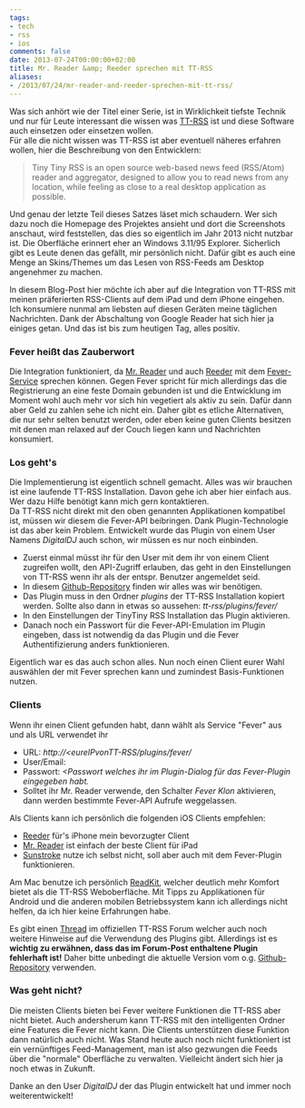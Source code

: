```yaml
---
tags:
- tech
- rss
- ios
comments: false
date: 2013-07-24T00:00:00+02:00
title: Mr. Reader &amp; Reeder sprechen mit TT-RSS
aliases:
- /2013/07/24/mr-reader-and-reeder-sprechen-mit-tt-rss/
---
```


Was sich anhört wie der Titel einer Serie, ist in Wirklichkeit tiefste Technik und nur für Leute interessant die wissen was [TT-RSS](http://tt-rss.org/) ist und diese Software auch einsetzen oder einsetzen wollen.  
Für alle die nicht wissen was TT-RSS ist aber eventuell näheres erfahren wollen, hier die Beschreibung von den Entwicklern:

> Tiny Tiny RSS is an open source web-based news feed (RSS/Atom) reader and aggregator, designed to allow you to read news from any location, while feeling as close to a real desktop application as possible.

Und genau der letzte Teil dieses Satzes läset mich schaudern. Wer sich dazu noch die Homepage des Projektes ansieht und dort die Screenshots anschaut, wird feststellen, das dies so eigentlich im Jahr 2013 nicht nutzbar ist. Die Oberfläche erinnert eher an Windows 3.11/95 Explorer. Sicherlich gibt es Leute denen das gefällt, mir persönlich nicht. Dafür gibt es auch eine Menge an Skins/Themes um das Lesen von RSS-Feeds am Desktop angenehmer zu machen.

In diesem Blog-Post hier möchte ich aber auf die Integration von TT-RSS mit meinen präferierten RSS-Clients auf dem iPad und dem iPhone eingehen. Ich konsumiere nunmal am liebsten auf diesen Geräten meine täglichen Nachrichten. Dank der Abschaltung von Google Reader hat sich hier ja einiges getan. Und das ist bis zum heutigen Tag, alles positiv.

### Fever heißt das Zauberwort
Die Integration funktioniert, da [Mr. Reader](http://clkde.Tradedoubler.com/click?p=23761&amp;a=2217627&amp;url=https://itunes.apple.com/de/app/mr.-reader/id412874834?partnerId=2003) und auch [Reeder](http://clkde.Tradedoubler.com/click?p=23761&amp;a=2217627&amp;url=https://itunes.apple.com/de/app/reeder/id325502379?partnerId=2003) mit dem [Fever-Service](http://feedafever.com) sprechen können. Gegen Fever spricht für mich allerdings das die Registrierung an eine feste Domain gebunden ist und die Entwicklung im Moment wohl auch mehr vor sich hin vegetiert als aktiv zu sein. Dafür dann aber Geld zu zahlen sehe ich nicht ein.
Daher gibt es etliche Alternativen, die nur sehr selten benutzt werden, oder eben keine guten Clients besitzen mit denen man relaxed auf der Couch liegen kann und Nachrichten konsumiert.

### Los geht's
Die Implementierung ist eigentlich schnell gemacht. Alles was wir brauchen ist eine laufende TT-RSS Installation. Davon gehe ich aber hier einfach aus. Wer dazu Hilfe benötigt kann mich gern kontaktieren.  
Da TT-RSS nicht direkt mit den oben genannten Applikationen kompatibel ist, müssen wir diesem die Fever-API beibringen. Dank Plugin-Technologie ist das aber kein Problem. Entwickelt wurde das Plugin von einem User Namens _DigitalDJ_ auch schon, wir müssen es nur noch einbinden.  

- Zuerst einmal müsst ihr für den User mit dem ihr von einem Client zugreifen wollt, den API-Zugriff erlauben, das geht in den Einstellungen von TT-RSS wenn ihr als der entspr. Benutzer angemeldet seid.  
- In diesem [Github-Repository](https://github.com/dasmurphy/tinytinyrss-fever-plugin) finden wir alles was wir benötigen.
- Das Plugin muss in den Ordner _plugins_ der TT-RSS Installation kopiert werden. Sollte also dann in etwas so aussehen: _tt-rss/plugins/fever/_ 
- In den Einstellungen der TinyTiny RSS Installation das Plugin aktivieren.  
- Danach noch ein Passwort für die Fever-API-Emulation im Plugin eingeben, dass ist notwendig da das Plugin und die Fever Authentifizierung anders funktionieren.

Eigentlich war es das auch schon alles. Nun noch einen Client eurer Wahl auswählen der mit Fever sprechen kann und zumindest Basis-Funktionen nutzen.

### Clients
Wenn ihr einen Client gefunden habt, dann wählt als Service "Fever" aus und als URL verwendet ihr

- URL: _http://<eureIPvonTT-RSS/plugins/fever/_
- User/Email: _<euer user sum anmelden an tt-rss>_
- Passwort: _<Passwort welches ihr im Plugin-Dialog für das Fever-Plugin eingegeben habt._
- Solltet ihr Mr. Reader verwende, den Schalter _Fever Klon_ aktivieren, dann werden bestimmte Fever-API Aufrufe weggelassen.

Als Clients kann ich persönlich die folgenden iOS Clients empfehlen:

- [Reeder](http://clkde.Tradedoubler.com/click?p=23761&amp;a=2217627&amp;url=https://itunes.apple.com/de/app/reeder/id325502379?partnerId=2003) für's iPhone mein bevorzugter Client
- [Mr. Reader](http://clkde.Tradedoubler.com/click?p=23761&amp;a=2217627&amp;url=https://itunes.apple.com/de/app/mr.-reader/id412874834?partnerId=2003) ist einfach der beste Client für iPad
- [Sunstroke](http://clkde.Tradedoubler.com/click?p=23761&amp;a=2217627&amp;url=https://itunes.apple.com/de/app/sunstroke/id488564806?partnerId=2003) nutze ich selbst nicht, soll aber auch mit dem Fever-Plugin funktionieren.

Am Mac benutze ich persönlich [ReadKit](http://clkde.Tradedoubler.com/click?p=23761&amp;a=2217627&amp;url=https://itunes.apple.com/de/app/readkit/id588726889?partnerId=2003), welcher deutlich mehr Komfort bietet als die TT-RSS Weboberfläche.
Mit Tipps zu Applikationen für Android und die anderen mobilen Betriebssystem kann ich allerdings nicht helfen, da ich hier keine Erfahrungen habe.

Es gibt einen [Thread](http://tt-rss.org/forum/viewtopic.php?f=22&amp;t=1981) im offiziellen TT-RSS Forum welcher auch noch weitere Hinweise auf die Verwendung des Plugins gibt. Allerdings ist es **wichtig zu erwähnen, dass das im Forum-Post enthaltene Plugin fehlerhaft ist!** Daher bitte unbedingt die aktuelle Version vom o.g. [Github-Repository](https://github.com/dasmurphy/tinytinyrss-fever-plugin) verwenden.

### Was geht nicht?
Die meisten Clients bieten bei Fever weitere Funktionen die TT-RSS aber nicht bietet. Auch andersherum kann TT-RSS mit den intelligenten Ordner eine Features die Fever nicht kann. Die Clients unterstützen diese Funktion dann natürlich auch nicht. Was Stand heute auch noch nicht funktioniert ist ein vernünftiges Feed-Management, man ist also gezwungen die Feeds über die "normale" Oberfläche zu verwalten. Vielleicht ändert sich hier ja noch etwas in Zukunft.

Danke an den User *DigitalDJ* der das Plugin entwickelt hat und immer noch weiterentwickelt!
